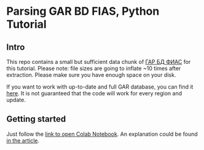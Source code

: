 # Parsing GAR BD FIAS, Python Tutorial

## Intro
This repo contains a small but sufficient data chunk of [ГАР БД ФИАС](https://fias.nalog.ru/Updates) for this tutorial. Please note: file sizes are going to inflate ~10 times after extraction. Please make sure you have enough space on your disk.

If you want to work with up-to-date and full GAR database, you can find it [here](https://fias.nalog.ru/Updates). It is not guaranteed that the code will work for every region and update.

## Getting started
Just follow the [link to open Colab Notebook](https://colab.research.google.com/github/nurtdinovadf/garbdfias/blob/master/GAR16.ipynb). An explanation could be found [in the article](https://habr.com/ru/post/595107/).
